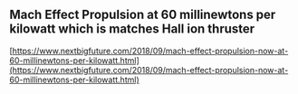 ## Mach Effect Propulsion at 60 millinewtons per kilowatt which is matches Hall ion thruster
  
  [https://www.nextbigfuture.com/2018/09/mach-effect-propulsion-now-at-60-millinewtons-per-kilowatt.html](https://www.nextbigfuture.com/2018/09/mach-effect-propulsion-now-at-60-millinewtons-per-kilowatt.html)